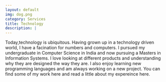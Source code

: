 ```yaml
---
layout: default
img: dog.png
category: Services
title: Technology
description: |
---
```

  Today,technology is ubiquitous. Having grown up in a technology driven world, I have a facination for numbers and computers. I pursued my undergraduate in Computer Science in India and now pursuing a Masters in Information Systems. I love looking at different products and understanding why they are designed the way they are. I also enjoy learning new programming languages and am always working on a new project. 
  You can find some of my work here and read a little about my expereince here.
